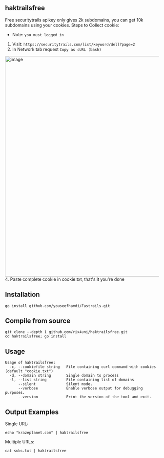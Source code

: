 ## haktrailsfree

Free securitytrails apikey only gives 2k subdomains, you can get 10k subdomains using your cookies.
Steps to Collect cookie:
- Note: `you must logged in`
1. Visit: `https://securitytrails.com/list/keyword/dell?page=2`
2. In Network tab request `Copy as cURL (bash)`
<img width="1431" height="720" alt="image" src="https://github.com/user-attachments/assets/3ae73954-0901-47be-a479-d202b0016a0d" />
4. Paste complete cookie in cookie.txt, that's it you're done

## Installation
```
go install github.com/youseefhamdi/Fastrails.git
```

## Compile from source
```
git clone --depth 1 github.com/rix4uni/haktrailsfree.git
cd haktrailsfree; go install
```

## Usage
```
Usage of haktrailsfree:
  -c, --cookiefile string   File containing curl command with cookies (default "cookie.txt")
  -d, --domain string       Single domain to process
  -l, --list string         File containing list of domains
      --silent              Silent mode.
      --verbose             Enable verbose output for debugging purposes.
      --version             Print the version of the tool and exit.
```

## Output Examples

Single URL:
```
echo "krazeplanet.com" | haktrailsfree
```

Multiple URLs:
```
cat subs.txt | haktrailsfree
```
